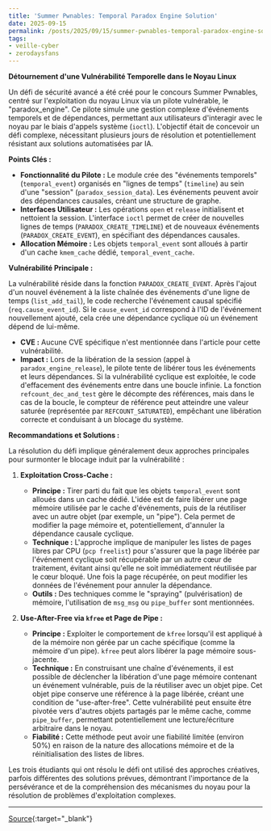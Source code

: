 ```yaml
---
title: 'Summer Pwnables: Temporal Paradox Engine Solution'
date: 2025-09-15
permalink: /posts/2025/09/15/summer-pwnables-temporal-paradox-engine-solution/
tags:
- veille-cyber
- zerodaysfans
---
```

**Détournement d'une Vulnérabilité Temporelle dans le Noyau Linux**

Un défi de sécurité avancé a été créé pour le concours Summer Pwnables, centré sur l'exploitation du noyau Linux via un pilote vulnérable, le "paradox_engine". Ce pilote simule une gestion complexe d'événements temporels et de dépendances, permettant aux utilisateurs d'interagir avec le noyau par le biais d'appels système (`ioctl`). L'objectif était de concevoir un défi complexe, nécessitant plusieurs jours de résolution et potentiellement résistant aux solutions automatisées par IA.

**Points Clés :**

*   **Fonctionnalité du Pilote :** Le module crée des "événements temporels" (`temporal_event`) organisés en "lignes de temps" (`timeline`) au sein d'une "session" (`paradox_session_data`). Les événements peuvent avoir des dépendances causales, créant une structure de graphe.
*   **Interfaces Utilisateur :** Les opérations `open` et `release` initialisent et nettoient la session. L'interface `ioctl` permet de créer de nouvelles lignes de temps (`PARADOX_CREATE_TIMELINE`) et de nouveaux événements (`PARADOX_CREATE_EVENT`), en spécifiant des dépendances causales.
*   **Allocation Mémoire :** Les objets `temporal_event` sont alloués à partir d'un cache `kmem_cache` dédié, `temporal_event_cache`.

**Vulnérabilité Principale :**

La vulnérabilité réside dans la fonction `PARADOX_CREATE_EVENT`. Après l'ajout d'un nouvel événement à la liste chaînée des événements d'une ligne de temps (`list_add_tail`), le code recherche l'événement causal spécifié (`req.cause_event_id`). Si le `cause_event_id` correspond à l'ID de l'événement nouvellement ajouté, cela crée une dépendance cyclique où un événement dépend de lui-même.

*   **CVE :** Aucune CVE spécifique n'est mentionnée dans l'article pour cette vulnérabilité.
*   **Impact :** Lors de la libération de la session (appel à `paradox_engine_release`), le pilote tente de libérer tous les événements et leurs dépendances. Si la vulnérabilité cyclique est exploitée, le code d'effacement des événements entre dans une boucle infinie. La fonction `refcount_dec_and_test` gère le décompte des références, mais dans le cas de la boucle, le compteur de référence peut atteindre une valeur saturée (représentée par `REFCOUNT_SATURATED`), empêchant une libération correcte et conduisant à un blocage du système.

**Recommandations et Solutions :**

La résolution du défi implique généralement deux approches principales pour surmonter le blocage induit par la vulnérabilité :

1.  **Exploitation Cross-Cache :**
    *   **Principe :** Tirer parti du fait que les objets `temporal_event` sont alloués dans un cache dédié. L'idée est de faire libérer une page mémoire utilisée par le cache d'événements, puis de la réutiliser avec un autre objet (par exemple, un "pipe"). Cela permet de modifier la page mémoire et, potentiellement, d'annuler la dépendance causale cyclique.
    *   **Technique :** L'approche implique de manipuler les listes de pages libres par CPU (`pcp freelist`) pour s'assurer que la page libérée par l'événement cyclique soit récupérable par un autre cœur de traitement, évitant ainsi qu'elle ne soit immédiatement réutilisée par le cœur bloqué. Une fois la page récupérée, on peut modifier les données de l'événement pour annuler la dépendance.
    *   **Outils :** Des techniques comme le "spraying" (pulvérisation) de mémoire, l'utilisation de `msg_msg` ou `pipe_buffer` sont mentionnées.

2.  **Use-After-Free via `kfree` et Page de Pipe :**
    *   **Principe :** Exploiter le comportement de `kfree` lorsqu'il est appliqué à de la mémoire non gérée par un cache spécifique (comme la mémoire d'un pipe). `kfree` peut alors libérer la page mémoire sous-jacente.
    *   **Technique :** En construisant une chaîne d'événements, il est possible de déclencher la libération d'une page mémoire contenant un événement vulnérable, puis de la réutiliser avec un objet pipe. Cet objet pipe conserve une référence à la page libérée, créant une condition de "use-after-free". Cette vulnérabilité peut ensuite être pivotée vers d'autres objets partagés par le même cache, comme `pipe_buffer`, permettant potentiellement une lecture/écriture arbitraire dans le noyau.
    *   **Fiabilité :** Cette méthode peut avoir une fiabilité limitée (environ 50%) en raison de la nature des allocations mémoire et de la réinitialisation des listes de libres.

Les trois étudiants qui ont résolu le défi ont utilisé des approches créatives, parfois différentes des solutions prévues, démontrant l'importance de la persévérance et de la compréhension des mécanismes du noyau pour la résolution de problèmes d'exploitation complexes.

---
[Source](https://starlabs.sg/blog/2025/09-temporal-paradox-engine-solution/){:target="_blank"}
